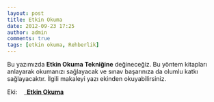 ```yaml
---
layout: post
title: Etkin Okuma
date: 2012-09-23 17:25
author: admin
comments: true
tags: [etkin okuma, Rehberlik]
---
```

Bu yazımızda <strong>Etkin Okuma Tekniğine</strong> değineceğiz. Bu yöntem kitapları anlayarak okumanızı sağlayacak ve sınav başarınıza da olumlu katkı sağlayacaktır. İlgili makaleyi yazı ekinden okuyabilirsiniz.

Eki:
<a href="http://egitimvaktim.com/dosyalar/2011/12/pf-pdf-icon.gif"><img class="alignleft size-full wp-image-1207" title="pf-pdf-icon" src="http://egitimvaktim.com/dosyalar/2011/12/pf-pdf-icon.gif" alt="" width="12" height="12" /></a><a title="etkin okuma" href="http://egitimvaktim.com/dosyalar/2012/09/etkin-okuma-tekniği.pdf"><strong>  Etkin Okuma</strong></a>
